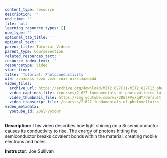 ```yaml
---
content_type: resource
description: ''
end_time: ''
file: null
learning_resource_types: []
ocw_type: ''
optional_tab_title: ''
optional_text: ''
parent_title: Tutorial Videos
parent_type: CourseSection
related_resources_text: ''
resource_index_text: ''
resourcetype: Video
start_time: ''
title: 'Tutorial: Photoconductivity'
uid: c2336a55-c22a-7c28-e84c-01ee138e64dd
video_files:
  archive_url: https://archive.org/download/MIT2.627F11/MIT2_627F13_photoconductivity_300k.mp4
  video_captions_file: /courses/2-627-fundamentals-of-photovoltaics-fall-2013/c022c80fc95c5244af6d630f2a5f80d4_20GlFVyxqHY.vtt
  video_thumbnail_file: https://img.youtube.com/vi/20GlFVyxqHY/default.jpg
  video_transcript_file: /courses/2-627-fundamentals-of-photovoltaics-fall-2013/3090d0b7d8ca11f1f4844cc0e9366da4_20GlFVyxqHY.pdf
video_metadata:
  youtube_id: 20GlFVyxqHY
---
```


**Description:** This video describes how light shining on a Si semiconductor causes its conductivity to rise. The energy of photons hitting the semiconductor breaks covalent bonds within the material, creating mobile electrons and holes.

**Instructor:** Joe Sullivan



